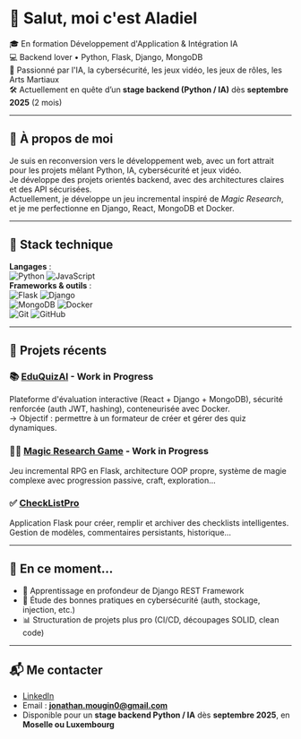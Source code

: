 # 👋 Salut, moi c'est Aladiel

🎓 En formation Développement d'Application & Intégration IA  
💻 Backend lover • Python, Flask, Django, MongoDB  
🧠 Passionné par l'IA, la cybersécurité, les jeux vidéo, les jeux de rôles, les Arts Martiaux  
🛠️ Actuellement en quête d’un **stage backend (Python / IA)** dès **septembre 2025** (2 mois)

---

## 🧾 À propos de moi

Je suis en reconversion vers le développement web, avec un fort attrait pour les projets mêlant Python, IA, cybersécurité et jeux vidéo.  
Je développe des projets orientés backend, avec des architectures claires et des API sécurisées.  
Actuellement, je développe un jeu incremental inspiré de *Magic Research*, et je me perfectionne en Django, React, MongoDB et Docker.

---

## 🧰 Stack technique

**Langages** :  
![Python](https://img.shields.io/badge/-Python-3776AB?logo=python&logoColor=white) ![JavaScript](https://img.shields.io/badge/-JavaScript-F7DF1E?logo=javascript&logoColor=black)  
**Frameworks & outils** :  
![Flask](https://img.shields.io/badge/-Flask-000000?logo=flask) ![Django](https://img.shields.io/badge/-Django-092E20?logo=django)  
![MongoDB](https://img.shields.io/badge/-MongoDB-47A248?logo=mongodb) ![Docker](https://img.shields.io/badge/-Docker-2496ED?logo=docker)  
![Git](https://img.shields.io/badge/-Git-F05032?logo=git) ![GitHub](https://img.shields.io/badge/-GitHub-181717?logo=github)

---

## 🚀 Projets récents

### 📚 [EduQuizAI](https://github.com/Aladiel/EduQuizAI) - Work in Progress
Plateforme d'évaluation interactive (React + Django + MongoDB), sécurité renforcée (auth JWT, hashing), conteneurisée avec Docker.  
→ Objectif : permettre à un formateur de créer et gérer des quiz dynamiques.

### 🧙‍♂️ [Magic Research Game](https://github.com/Aladiel/MagicResearchGame) - Work in Progress
Jeu incremental RPG en Flask, architecture OOP propre, système de magie complexe avec progression passive, craft, exploration...

### ✅ [CheckListPro](https://github.com/Aladiel/CheckListPro)
Application Flask pour créer, remplir et archiver des checklists intelligentes. Gestion de modèles, commentaires persistants, historique...

---

## 📌 En ce moment...

- 📘 Apprentissage en profondeur de Django REST Framework  
- 🔐 Étude des bonnes pratiques en cybersécurité (auth, stockage, injection, etc.)  
- 📊 Structuration de projets plus pro (CI/CD, découpages SOLID, clean code)

---

## 📬 Me contacter

- [LinkedIn]([https://www.linkedin.com/in/ton-lien](https://www.linkedin.com/in/jonathan-mougin-dev/))
- Email : **jonathan.mougin0@gmail.com**
- Disponible pour un **stage backend Python / IA** dès **septembre 2025**, en **Moselle ou Luxembourg**


<!--
Astuce : ajoute aussi une image GitHub Stats si tu veux

[![Aladiel's GitHub stats](https://github-readme-stats.vercel.app/api?username=Aladiel&show_icons=true&theme=tokyonight)](https://github.com/Aladiel)
-->
